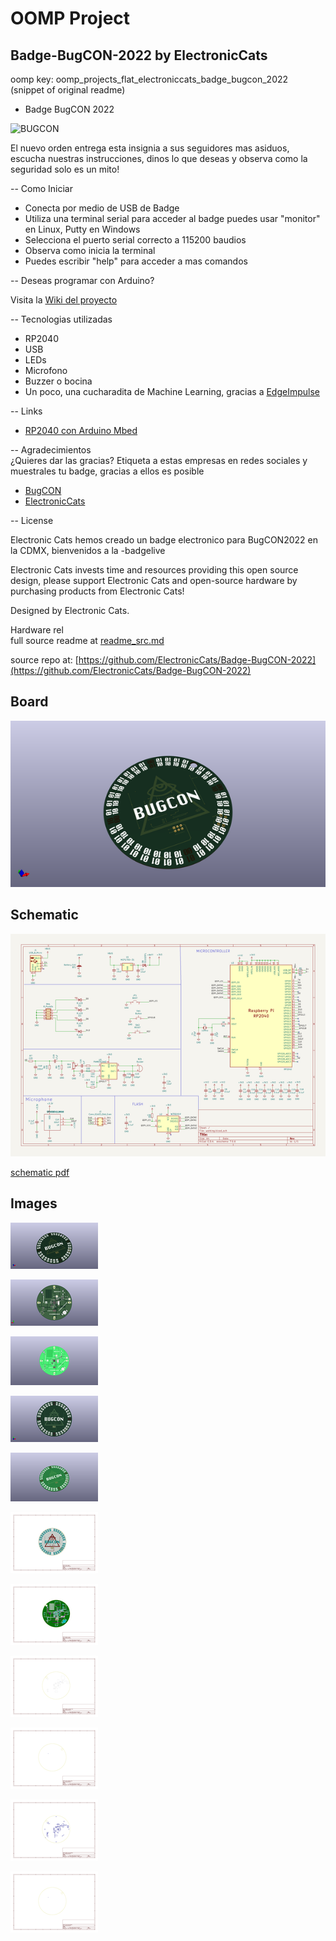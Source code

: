 # OOMP Project  
## Badge-BugCON-2022  by ElectronicCats  
  
oomp key: oomp_projects_flat_electroniccats_badge_bugcon_2022  
(snippet of original readme)  
  
- Badge BugCON 2022  
  
![BUGCON](https://www.bugcon.org/img/logo_bugcon_2022.jpg)  
  
El nuevo orden entrega esta insignia a sus seguidores mas asiduos, escucha nuestras instrucciones, dinos lo que deseas y observa como la seguridad solo es un mito!    
  
-- Como Iniciar  
- Conecta por medio de USB de Badge  
- Utiliza una terminal serial para acceder al badge puedes usar "monitor" en Linux, Putty en Windows  
- Selecciona el puerto serial correcto a 115200 baudios  
- Observa como inicia la terminal  
- Puedes escribir "help" para acceder a mas comandos  
  
-- Deseas programar con Arduino?  
  
Visita la [Wiki del proyecto](https://github.com/ElectronicCats/Badge-BugCON-2022/wiki)  
  
-- Tecnologias utilizadas  
  
- RP2040  
- USB  
- LEDs  
- Microfono  
- Buzzer o bocina  
- Un poco, una cucharadita de Machine Learning, gracias a [EdgeImpulse](https://www.edgeimpulse.com/)  
  
-- Links  
  
- [RP2040 con Arduino Mbed](https://github.com/arduino/ArduinoCore-mbed)  
  
-- Agradecimientos  
¿Quieres dar las gracias? Etiqueta a estas empresas en redes sociales y muestrales tu badge, gracias a ellos es posible  
  
- [BugCON](https://www.pcbway.com/)  
- [ElectronicCats](https://electroniccats.com/)  
  
-- License  
  
Electronic Cats hemos creado un badge electronico para BugCON2022 en la CDMX, bienvenidos a la -badgelive  
  
Electronic Cats invests time and resources providing this open source design, please support Electronic Cats and open-source hardware by purchasing products from Electronic Cats!  
  
Designed by Electronic Cats.  
  
Hardware rel  
  full source readme at [readme_src.md](readme_src.md)  
  
source repo at: [https://github.com/ElectronicCats/Badge-BugCON-2022](https://github.com/ElectronicCats/Badge-BugCON-2022)  
## Board  
  
[![working_3d.png](working_3d_600.png)](working_3d.png)  
## Schematic  
  
[![working_schematic.png](working_schematic_600.png)](working_schematic.png)  
  
[schematic pdf](working_schematic.pdf)  
## Images  
  
[![working_3d.png](working_3d_140.png)](working_3d.png)  
  
[![working_3d_back.png](working_3d_back_140.png)](working_3d_back.png)  
  
[![working_3D_bottom.png](working_3D_bottom_140.png)](working_3D_bottom.png)  
  
[![working_3d_front.png](working_3d_front_140.png)](working_3d_front.png)  
  
[![working_3D_top.png](working_3D_top_140.png)](working_3D_top.png)  
  
[![working_assembly_page_01.png](working_assembly_page_01_140.png)](working_assembly_page_01.png)  
  
[![working_assembly_page_02.png](working_assembly_page_02_140.png)](working_assembly_page_02.png)  
  
[![working_assembly_page_03.png](working_assembly_page_03_140.png)](working_assembly_page_03.png)  
  
[![working_assembly_page_04.png](working_assembly_page_04_140.png)](working_assembly_page_04.png)  
  
[![working_assembly_page_05.png](working_assembly_page_05_140.png)](working_assembly_page_05.png)  
  
[![working_assembly_page_06.png](working_assembly_page_06_140.png)](working_assembly_page_06.png)  
